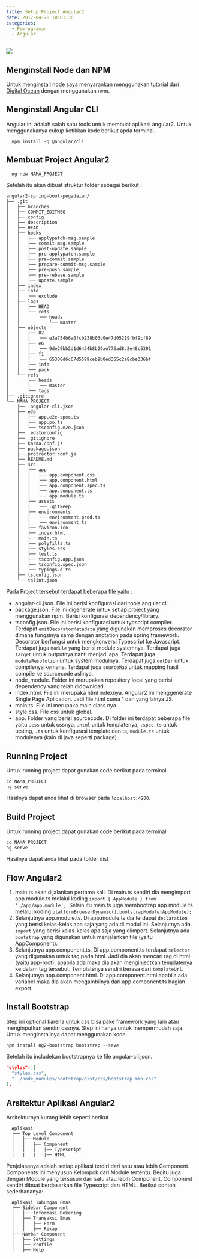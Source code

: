 ```yaml
---
title: Setup Project Angular2
date: 2017-04-28 10:01:36
categories:
  - Pemrograman
  - Angular
---
```

![](/images/angular.png)
## Menginstall Node dan NPM
Untuk menginstall node saya menyarankan menggunakan tutorial dari [Digital Ocean](https://www.digitalocean.com/community/tutorials/how-to-install-node-js-on-ubuntu-16-04) dengan menggunakan nvm.


## Menginstall Angular CLI
Angular ini adalah salah satu tools untuk membuat aplikasi angular2. Untuk menggunakanya cukup ketikkan kode berikut apda terminal.
```
  npm install -g @angular/cli
```

## Membuat Project Angular2
```
  ng new NAMA_PROJECT
```
Setelah itu akan dibuat struktur folder sebagai berikut :
```
angular2-spring-boot-pegadaian/
├── .git
│   ├── branches
│   ├── COMMIT_EDITMSG
│   ├── config
│   ├── description
│   ├── HEAD
│   ├── hooks
│   │   ├── applypatch-msg.sample
│   │   ├── commit-msg.sample
│   │   ├── post-update.sample
│   │   ├── pre-applypatch.sample
│   │   ├── pre-commit.sample
│   │   ├── prepare-commit-msg.sample
│   │   ├── pre-push.sample
│   │   ├── pre-rebase.sample
│   │   └── update.sample
│   ├── index
│   ├── info
│   │   └── exclude
│   ├── logs
│   │   ├── HEAD
│   │   └── refs
│   │       └── heads
│   │           └── master
│   ├── objects
│   │   ├── 82
│   │   │   └── e3a754b6a0fcb238b03c0e47d05219fbf9cf89
│   │   ├── e6
│   │   │   └── 9de29bb2d1d6434b8b29ae775ad8c2e48c5391
│   │   ├── f1
│   │   │   └── 65300d6c67d5599ceb9b0ed355c2a8cbe336bf
│   │   ├── info
│   │   └── pack
│   └── refs
│       ├── heads
│       │   └── master
│       └── tags
├── .gitignore
└── NAMA_PROJECT
    ├── .angular-cli.json
    ├── e2e
    │   ├── app.e2e-spec.ts
    │   ├── app.po.ts
    │   └── tsconfig.e2e.json
    ├── .editorconfig
    ├── .gitignore
    ├── karma.conf.js
    ├── package.json
    ├── protractor.conf.js
    ├── README.md
    ├── src
    │   ├── app
    │   │   ├── app.component.css
    │   │   ├── app.component.html
    │   │   ├── app.component.spec.ts
    │   │   ├── app.component.ts
    │   │   └── app.module.ts
    │   ├── assets
    │   │   └── .gitkeep
    │   ├── environments
    │   │   ├── environment.prod.ts
    │   │   └── environment.ts
    │   ├── favicon.ico
    │   ├── index.html
    │   ├── main.ts
    │   ├── polyfills.ts
    │   ├── styles.css
    │   ├── test.ts
    │   ├── tsconfig.app.json
    │   ├── tsconfig.spec.json
    │   └── typings.d.ts
    ├── tsconfig.json
    └── tslint.json
```
Pada Project tersebut terdapat beberapa file yaitu :
- angular-cli.json. File ini berisi konfigurasi dari tools angular cli.
- package.json. File ini digenerate untuk setiap project yang menggunakan npm. Berisi konfigurasi dependency/library.
- tsconfig.json. File ini berisi konfigurasi untuk typscript compiler. Terdapat `emitDecoratorMetadata` yang digunakan memproses decorator dimana fungsinya sama dengan anotation pada spring framework. Decorator berfungsi untuk mengkonversi Typescript ke Javascript. Terdapat juga `module` yang berisi module systemnya. Terdapat juga `target` untuk outputnya nanti menjadi apa. Terdapat juga `moduleResolution` untuk system modulnya. Terdapat juga `outDir` untuk compilenya kemana. Terdapat juga `sourceMap` untuk mapping hasil compile ke sourcecode aslinya.
- node_module. Folder ini merupakan repository local yang berisi dependency yang telah didownload.
- index.html. File ini merupaka html indexnya. Angular2 ini menggenerate Single Page Aplication. Jadi file html cuma 1 dan yang lainya JS.
- main.ts. File ini merupaka main class nya.
- style.css. File css untuk global.
- app. Folder yang berisi sourcecode. Di folder ini terdapat beberapa file yaitu `.css` untuk cssnya, `.html` untuk templatenya, `.spec.ts` untuk testing, `.ts` untuk konfigurasi template dan ts, `module.ts` untuk modulenya (kalo di java seperti package).

## Running Project
Untuk running project dapat gunakan code berikut pada terminal
```
cd NAMA_PROJECT
ng serve
```
Hasilnya dapat anda lihat di browser pada `localhost:4200`.


## Build Project
Untuk running project dapat gunakan code berikut pada terminal
```
cd NAMA_PROJECT
ng serve
```
Hasilnya dapat anda lihat pada folder dist


## Flow Angular2
1. main.ts akan dijalankan pertama kali. Di main.ts sendiri dia mengimport app.module.ts melalui koding `import { AppModule } from './app/app.module';`. Selain itu main.ts juga membootrap app.module.ts melalui koding `platformBrowserDynamic().bootstrapModule(AppModule);`
2. Selanjutnya app.module.ts. Di app.module.ts dia terdapat `declaration` yang berisi kelas-kelas apa saja yang ada di modul ini. Selanjutnya ada `import` yang berisi kelas-kelas apa saja yang diimport. Selanjutnya ada `bootstrap` yang digunakan untuk menjalankan file (yaitu AppComponent).
3. Selanjutnya app.component.ts. Di app.component.ts terdapat `selector` yang digunakan untuk tag pada html. Jadi dia akan mencari tag di html (yaitu app-root), apabila ada maka dia akan menginjectkan templatenya ke dalam tag tersebut. Templatenya sendiri berasa dari `templateUrl`.
4. Selanjutnya app.component.html. Di app.component.html apabila ada variabel maka dia akan mengambilnya dari app.component.ts bagian export.


## Install Bootstrap
Step ini optional karena untuk css bisa pake framework yang lain atau menginputkan sendiri cssnya. Step ini hanya untuk mempermudah saja.
Untuk menginstallnya dapat menggunakan kode
```
npm install ng2-bootstrap bootstrap --save
```
Setelah itu includekan bootstrapnya ke file angular-cli.json.
```json
"styles": [
  "styles.css",
  "../node_modules/bootstrap/dist/css/bootstrap.min.css"
],
```

## Arsitektur Aplikasi Angular2
Arsitekturnya kurang lebih seperti berikut
```
  Aplikasi
  ├── Top Level Component
  │   ├── Module
  │   │   ├── Component
  |   |   |   |── Typescript
  |   |   |   |── HTML
```
Penjelasanya adalah setiap aplikasi terdiri dari satu atau lebih Component. Components ini menyusun Kelompok dari Module tertentu. Begitu juga dengan Module yang tersusun dari satu atau lebih Component. Component sendiri dibuat berdasarkan file Typescript dan HTML. Berikut contoh sederhananya:
```
  Aplikasi Tabungan Emas
  ├── Sidebar Component
  │   ├── Informasi Rekening
  │   ├── Transaksi Emas
  │   │   ├── Form
  │   │   ├── Rekap
  ├── Navbar Component
  │   ├── Settings
  │   ├── Profile
  │   ├── Help
```
